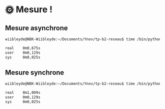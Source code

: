 # 🌞 Mesure !

## Mesure asynchrone

```bash
wiibleyde@NBK-Wiibleyde:~/Documents/Ynov/tp-b2-reseau$ time /bin/python /home/wiibleyde/Documents/Ynov/tp-b2-reseau/TP6/web_async_multiple.py

real    0m0,675s
user    0m0,129s
sys     0m0,025s
```

## Mesure synchrone

```bash
wiibleyde@NBK-Wiibleyde:~/Documents/Ynov/tp-b2-reseau$ time /bin/python /home/wiibleyde/Documents/Ynov/tp-b2-reseau/TP6/web_sync_multiple.py

real    0m1,009s
user    0m0,129s
sys     0m0,025s
```
